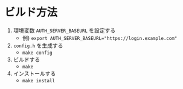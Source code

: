 # ビルド方法

1. 環境変数 `AUTH_SERVER_BASEURL` を設定する
    - 例) `export AUTH_SERVER_BASEURL="https://login.example.com"`
2. `config.h` を生成する
    - `make config`
3. ビルドする
    - `make`
4. インストールする
    - `make install`
